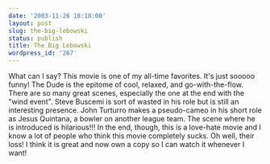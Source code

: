 ```yaml
---
date: '2003-11-26 18:18:00'
layout: post
slug: the-big-lebowski
status: publish
title: The Big Lebowski
wordpress_id: '267'
---
```


What can I say? This movie is one of my all-time favorites. It's just sooooo funny! The Dude is the epitome of cool, relaxed, and go-with-the-flow. There are so many great scenes, especially the one at the end with the "wind event". Steve Buscemi is sort of wasted in his role but is still an interesting presence. John Turturro makes a pseudo-cameo in his short role as Jesus Quintana, a bowler on another league team. The scene where he is introduced is hilarious!!! In the end, though, this is a love-hate movie and I know a lot of people who think this movie completely sucks. Oh well, their loss! I think it is great and now own a copy so I can watch it whenever I want!

